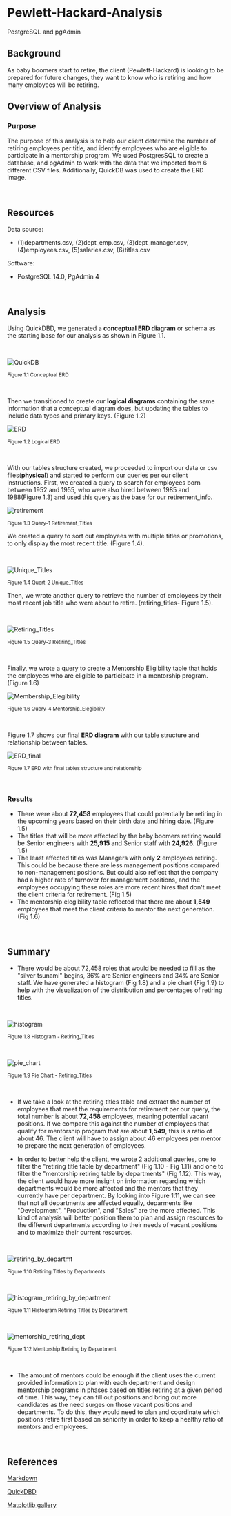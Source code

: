 # Pewlett-Hackard-Analysis
PostgreSQL and pgAdmin
 
## Background
As baby boomers start to retire, the client (Pewlett-Hackard) is looking to be prepared for future changes, they want to know who is retiring and how many employees will be retiring.
 
## Overview of Analysis
### Purpose
 
The purpose of this analysis is to help our client determine the number of retiring employees per title, and identify employees who are eligible to participate in a mentorship program. We used PostgresSQL to create a database, and pgAdmin to work with the data that we imported from 6 different CSV files. Additionally, QuickDB was used to create the ERD image.
 
<br/>
 
## Resources
 
Data source:
- (1)departments.csv, (2)dept_emp.csv, (3)dept_manager.csv, (4)employees.csv, (5)salaries.csv, (6)titles.csv
 
Software:
- PostgreSQL 14.0, PgAdmin 4
 
<br/>
 
## Analysis
 
Using QuickDBD, we generated a **conceptual ERD diagram** or schema as the starting base for our analysis as shown in Figure 1.1.
 
<br/>
 
![QuickDB](./Analysis%20Project%20Folder/Pewlett-Hackerd-Analysis%20Folder/Images/EmployeeDB.png)
 
<sub>Figure 1.1 Conceptual ERD
 
<br/>
 
Then we transitioned to create our **logical diagrams** containing the same information that a conceptual diagram does, but updating the tables to include data types and primary keys. (Figure 1.2)
 
![ERD](./Analysis%20Project%20Folder/Pewlett-Hackerd-Analysis%20Folder/Images/ERD.png)
 
<sub>Figure 1.2 Logical ERD
 
<br/>
 
With our tables structure created, we proceeded to import our data or csv files(**physical**) and started to perform our queries per our client instructions. First, we created a query to search for employees born between 1952 and 1955, who were also hired between 1985 and 1988(Figure 1.3) and used this query as the base for our retirement_info.
 
![retirement](./Analysis%20Project%20Folder/Pewlett-Hackerd-Analysis%20Folder/Images/retirement.png)
 
<sub>Figure 1.3 Query-1 Retirement_Titles
 
We created a query to sort out employees with multiple titles or promotions, to only display the most recent title. (Figure 1.4).
 
<br/>
 
![Unique_Titles](./Analysis%20Project%20Folder/Pewlett-Hackerd-Analysis%20Folder/Images/unique_titles.png)
 
<sub>Figure 1.4 Quert-2 Unique_Titles
 
Then, we wrote another query to retrieve the number of employees by their most recent job title who were about to retire. (retiring_titles- Figure 1.5).
 
<br/>
 
![Retiring_Titles](./Analysis%20Project%20Folder/Pewlett-Hackerd-Analysis%20Folder/Images/retiring_titles.png)
 
<sub>Figure 1.5 Query-3 Retiring_Titles
 
<br/>
 
Finally, we wrote a query to create a Mentorship Eligibility table that holds the employees who are eligible to participate in a mentorship program.   (Figure 1.6)
 
![Membership_Elegibility](./Analysis%20Project%20Folder/Pewlett-Hackerd-Analysis%20Folder/Images/mentorship_elegibilit.png)
 
<sub>Figure 1.6 Query-4 Mentorship_Elegibility
 
<br/>
 
Figure 1.7 shows our final **ERD diagram** with our table structure and relationship between tables.
 
![ERD_final](./Analysis%20Project%20Folder/Pewlett-Hackerd-Analysis%20Folder/Images/ERD_final.png)
 
<sub>Figure 1.7 ERD with final tables structure and relationship
 
<br/>
 
 
### Results
 
- There were about **72,458** employees that could potentially be retiring in the upcoming years based on their birth date and hiring date. (Figure 1.5)
- The titles that will be more affected by the baby boomers retiring would be Senior engineers with **25,915** and Senior staff with **24,926**. (Figure 1.5)
- The least affected titles was Managers with only **2** employees retiring. This could be because there are less management positions compared to non-management positions. But could also reflect that the company had a higher rate of turnover for management positions, and the employees occupying these roles are more recent hires that don't meet the client criteria for retirement. (Fig 1.5)
- The mentorship elegibility table reflected that there are about **1,549** employees that meet the client criteria to mentor the next generation.(Fig 1.6)
 
<br/>
 
## Summary
 
- There would be about 72,458 roles that would be needed to fill as the "silver tsunami" begins, 36% are Senior engineers and 34% are Senior staff. We have generated a histogram (Fig 1.8) and a pie chart (Fig 1.9) to help with the visualization of the distribution and percentages of retiring titles.
 
<br/>
 
![histogram](./Analysis%20Project%20Folder/Pewlett-Hackerd-Analysis%20Folder/Images/Screenshot%20from%202022-07-26%2019-31-09.png)
 
<sub>Figure 1.8 Histogram - Retiring_Titles
 
<br/>
 
![pie_chart](./Analysis%20Project%20Folder/Pewlett-Hackerd-Analysis%20Folder/Images/Screenshot%20from%202022-07-26%2019-19-49.png)
 
<sub>Figure 1.9 Pie Chart - Retiring_Titles
 
<br/>
 
- If we take a look at the retiring titles table and extract the number of employees that meet the requirements for retirement per our query, the total number is about **72,458** employees, meaning potential vacant positions. If we compare this against the number of employees that qualify for mentorship program that are about **1,549**, this is a ratio of about 46. The client will have to assign about 46 employees per mentor to prepare the next generation of employees.
 
- In order to better help the client, we wrote 2 additional queries, one to filter the "retiring title table by department" (Fig 1.10 - Fig 1.11) and one to filter the "mentorship retiring table by departments" (Fig 1.12). This way, the client would have more insight on information regarding which departments would be more affected and the mentors that they currently have per department. By looking into Figure 1.11, we can see that not all departments are affected equally, deparments like "Development", "Production", and "Sales" are the more affected. This kind of analysis will better position them to plan and assign resources to the different departments according to their needs of vacant positions and to maximize their current resources.
 
<br/>
 
![retiring_by_departmt](./Analysis%20Project%20Folder/Pewlett-Hackerd-Analysis%20Folder/Images/retiring_by_department.png)
 
<sub>Figure 1.10 Retiring Titles by Departments
 
<br/>
 
![histogram_retiring_by_department](./Analysis%20Project%20Folder/Pewlett-Hackerd-Analysis%20Folder/Images/histogram_retiring_by_department.png)
 
<sub>Figure 1.11 Histogram Retiring Titles by Department
 
<br/>
 
![mentorship_retiring_dept](./Analysis%20Project%20Folder/Pewlett-Hackerd-Analysis%20Folder/Images/mentorship_retiring_by_department.png)
 
<sub>Figure 1.12 Mentorship Retiring by Department
 
<br/>
 
- The amount of mentors could be enough if the client uses the current provided information to plan with each department and design mentorship programs in phases based on titles retiring at a given period of time. This way, they can fill out positions and bring out more candidates as the need surges on those vacant positions and departments. To do this, they would need to plan and coordinate which positions retire first based on seniority in order to keep a healthy ratio of mentors and employees.
 
<br/>
 
## References
 
[Markdown](https://docs.github.com/en/get-started/writing-on-github/getting-started-with-writing-and-formatting-on-github/basic-writing-and-formatting-syntax)
 
[QuickDBD](https://app.quickdatabasediagrams.com/#/)
 
[Matplotlib gallery](https://matplotlib.org/stable/gallery/index.html)
